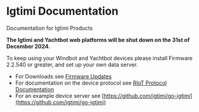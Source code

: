 # Igtimi Documentation

Documentation for Igtimi Products

**The Igtimi and Yachtbot web platforms will be shut down on the 31st of December 2024.**

To keep using your Windbot and Yachtbot devices please install Firmware 2.2.540 or greater, and set up your own data server.

- For Downloads see [Firmware Updates](./YachtBot%20Products/Firmware%20Updates/)
- For documentation on the device protocol see [RIoT Protocol Documentation](./YachtBot%20Products/Riot%20Protocol/)
- For an example device server see [https://github.com/igtimi/go-igtimi](https://github.com/igtimi/go-igtimi)